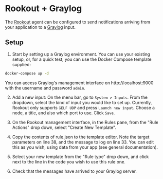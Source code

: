 # Rookout + Graylog

The [Rookout] agent can be configured to send notifications arriving from your
application to a [Graylog] input.

## Setup

1. Start by setting up a Graylog environment. You can use your existing setup,
or, for a quick test, you can use the Docker Compose template supplied:

```bash
docker-compose up -d
```

You can access Graylog's management interface on http://localhost:9000 with the
username and password `admin`.

2. Add a new input: On the menu bar, go to `System > Inputs`. From the dropdown,
select the kind of input you would like to set up. Currently, Rookout only
supports `GELF UDP` and press `Launch new input`. Choose a node, a title,
and also which port to use. Click `Save`.

3. On the Rookout management interface, in the Rules pane, from the "Rule Actions"
drop down, select "Create New Template".

4. Copy the contents of rule.json to the template editor. Note the target
parameters on line 38, and the message to log on line 33. You can edit this as
you wish, using data from your app (see general documentation).

5. Select your new template from the "Rule type" drop down, and click next to
the line in the code you wish to use this rule one.

6. Check that the messages have arrived to your Graylog server.

[Graylog]: https://www.graylog.org/
[Rookout]: https://rookout.github.io